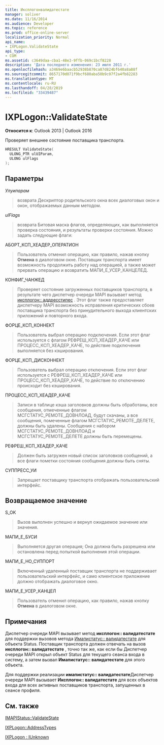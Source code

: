 ```yaml
---
title: Иксплогонвалидатестате
manager: soliver
ms.date: 11/16/2014
ms.audience: Developer
ms.topic: reference
ms.prod: office-online-server
localization_priority: Normal
api_name:
- IXPLogon.ValidateState
api_type:
- COM
ms.assetid: c3649daa-cba1-48e3-9ffb-069c1bcf8228
description: 'Дата последнего изменения: 23 июля 2011 г.'
ms.openlocfilehash: a3469e6baacb52938b870ca87d824bf640a8a88f
ms.sourcegitcommit: 8657170d071f9bcf680aba50b9c07f2a4fb82283
ms.translationtype: MT
ms.contentlocale: ru-RU
ms.lasthandoff: 04/28/2019
ms.locfileid: "33439487"
---
```

# <a name="ixplogonvalidatestate"></a>IXPLogon::ValidateState

  
  
**Относится к**: Outlook 2013 | Outlook 2016 
  
Проверяет внешнее состояние поставщика транспорта. 
  
```cpp
HRESULT ValidateState(
  ULONG_PTR ulUIParam,
  ULONG ulFlags
);
```

## <a name="parameters"></a>Параметры

 _Улуипарам_
  
> возврата Дескриптор родительского окна всех диалоговых окон и окон, отображаемых данным методом.
    
 _ulFlags_
  
> возврата Битовая маска флагов, определяющих, как выполняется проверка состояния, и результаты проверки состояния. Можно задать следующие флаги:
    
АБОРТ_КСП_ХЕАДЕР_ОПЕРАТИОН 
  
> Пользователь отменил операцию, как правило, нажав кнопку **Отмена** в диалоговом окне. Поставщик транспорта имеет возможность продолжить работу над операцией, а также может прервать операцию и возвратить МАПИ_Е_УСЕР_КАНЦЕЛЕД. 
    
КОНФИГ_ЧАНЖЕД 
  
> Проверяет состояние загруженных поставщиков транспорта, в результате чего диспетчер очереди MAPI вызывает метод [иксплогон:: аддресстипес](ixplogon-addresstypes.md) . Этот флаг также предоставляет диспетчеру MAPI возможность исправления критических сбоев поставщика транспорта без принудительного выхода клиентских приложений и повторного входа. 
    
ФОРЦЕ_КСП_КОННЕКТ 
  
> Пользователь выбрал операцию подключения. Если этот флаг используется с флагом РЕФРЕШ_КСП_ХЕАДЕР_КАЧЕ или ПРОЦЕСС_КСП_ХЕАДЕР_КАЧЕ, то действие подключения выполняется без кэширования.
    
ФОРЦЕ_КСП_ДИСКОННЕКТ 
  
> Пользователь выбрал операцию отключения. Если этот флаг используется с РЕФРЕШ_КСП_ХЕАДЕР_КАЧЕ или ПРОЦЕСС_КСП_ХЕАДЕР_КАЧЕ, то действие по отключению происходит без кэширования.
    
ПРОЦЕСС_КСП_ХЕАДЕР_КАЧЕ 
  
> Записи в таблице кэша заголовков должны быть обработаны, все сообщения, отмеченные флагом МСГСТАТУС_РЕМОТЕ_ДОВНЛОАД, будут скачаны, а все сообщения, помеченные флагом МСГСТАТУС_РЕМОТЕ_ДЕЛЕТЕ, должны быть удалены. Сообщения с набором МСГСТАТУС_РЕМОТЕ_ДОВНЛОАД и МСГСТАТУС_РЕМОТЕ_ДЕЛЕТЕ должны быть перемещены.
    
РЕФРЕШ_КСП_ХЕАДЕР_КАЧЕ 
  
> Должен быть загружен новый список заголовков сообщений, а все флаги пометки состояния сообщения должны быть сняты.
    
СУППРЕСС_УИ 
  
> Запрещает поставщику транспорта отображать пользовательский интерфейс.
    
## <a name="return-value"></a>Возвращаемое значение

S_OK 
  
> Вызов выполнен успешно и вернул ожидаемое значение или значения.
    
МАПИ_Е_БУСИ 
  
> Выполняется другая операция; Она должна быть разрешена или остановлена перед попыткой выполнения этой операции.
    
МАПИ_Е_НО_СУППОРТ 
  
> Включенный удаленный поставщик транспорта не поддерживает пользовательский интерфейс, и само клиентское приложение должно отображать диалоговое окно.
    
МАПИ_Е_УСЕР_КАНЦЕЛ 
  
> Пользователь отменил операцию, как правило, нажав кнопку **Отмена** в диалоговом окне. 
    
## <a name="remarks"></a>Примечания

Диспетчер очереди MAPI вызывает метод **иксплогон:: валидатестате** для поддержки вызовов метода [Имапистатус:: валидатестате](imapistatus-validatestate.md) для объекта Status. Поставщик транспорта должен отвечать на вызов **иксплогон:: валидатестате** , точно так же, как если бы Диспетчер очереди MAPI открыл объект Status для текущего сеанса входа в систему, а затем вызвал **Имапистатус:: валидатестате** для этого объекта. 
  
Для поддержки реализации **имапистатус:: валидатестате**Диспетчер очереди MAPI вызывает **Иксплогон:: валидатестате** для всех объектов входа для всех активных поставщиков транспорта, запущенных в сеансе профиля. 
  
## <a name="see-also"></a>См. также



[IMAPIStatus::ValidateState](imapistatus-validatestate.md)
  
[IXPLogon::AddressTypes](ixplogon-addresstypes.md)
  
[IXPLogon : IUnknown](ixplogoniunknown.md)

